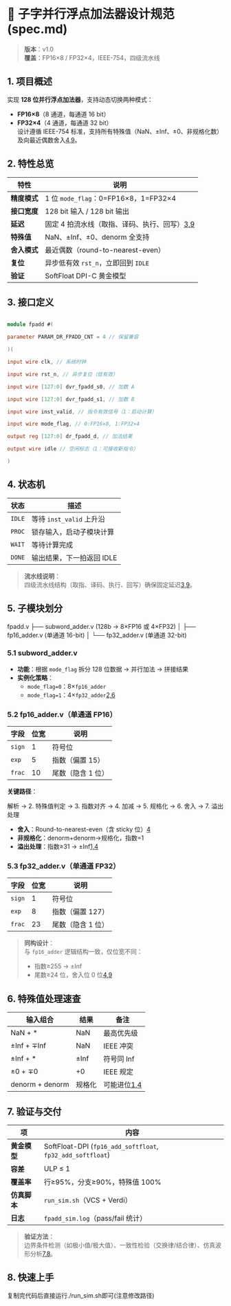 # 📘 子字并行浮点加法器设计规范 (spec.md)

> **版本**：v1.0  
> **覆盖**：FP16×8 / FP32×4，IEEE-754，四级流水线

## 1. 项目概述
实现 **128 位并行浮点加法器**，支持动态切换两种模式：  
- **FP16×8**（8 通道，每通道 16 bit）  
- **FP32×4**（4 通道，每通道 32 bit）  
设计遵循 IEEE-754 标准，支持所有特殊值（NaN、±Inf、±0、非规格化数）及向最近偶数舍入[4,9](@ref)。

## 2. 特性总览
| 特性 | 说明 |
|------|------|
| **精度模式** | 1 位 `mode_flag`：0=FP16×8，1=FP32×4 |
| **接口宽度** | 128 bit 输入 / 128 bit 输出 |
| **延迟** | 固定 4 拍流水线（取指、译码、执行、回写）[3,9](@ref) |
| **特殊值** | NaN、±Inf、±0、denorm 全支持 |
| **舍入模式** | 最近偶数（round-to-nearest-even） |
| **复位** | 异步低有效 `rst_n`，立即回到 `IDLE` |
| **验证** | SoftFloat DPI-C 黄金模型 |

## 3. 接口定义
```verilog

module fpadd #(

parameter PARAM_DR_FPADD_CNT = 4 // 保留兼容

)(

input wire clk, // 系统时钟

input wire rst_n, // 异步复位（低有效）

input wire [127:0] dvr_fpadd_s0, // 加数 A

input wire [127:0] dvr_fpadd_s1, // 加数 B

input wire inst_valid, // 指令有效信号（1：启动计算）

input wire mode_flag, // 0:FP16×8, 1:FP32×4

output reg [127:0] dr_fpadd_d, // 加法结果

output wire idle // 空闲标志（1：可接收新指令）

)
```
## 4. 状态机
| 状态   | 描述                     |
|--------|--------------------------|
| `IDLE` | 等待 `inst_valid` 上升沿 |
| `PROC` | 锁存输入，启动子模块计算 |
| `WAIT` | 等待计算完成             |
| `DONE` | 输出结果，下一拍返回 IDLE |

> **流水线说明**：  
> 四级流水线结构（取指、译码、执行、回写）确保固定延迟[3,9](@ref)。

## 5. 子模块划分
fpadd.v
├── subword_adder.v (128b → 8×FP16 或 4×FP32)
│ ├── fp16_adder.v (单通道 16-bit)
│ └── fp32_adder.v (单通道 32-bit)

### 5.1 subword_adder.v
- **功能**：根据 `mode_flag` 拆分 128 位数据 → 并行加法 → 拼接结果  
- **实例化策略**：
  - `mode_flag=0`：8×`fp16_adder`  
  - `mode_flag=1`：4×`fp32_adder`[2,6](@ref)  

### 5.2 fp16_adder.v（单通道 FP16）
| 字段   | 位宽 | 说明             |
|--------|------|------------------|
| `sign` | 1    | 符号位           |
| `exp`  | 5    | 指数（偏置 15）  |
| `frac` | 10   | 尾数（隐含 1 位） |

**关键路径**：

解析 → 2. 特殊值判定 → 3. 指数对齐 → 4. 加减 → 5. 规格化 → 6. 舍入 → 7. 溢出处理
- **舍入**：Round-to-nearest-even（含 sticky 位）[4](@ref)  
- **非规格化**：denorm+denorm→规格化，指数=1  
- **溢出处理**：指数≥31 → ±Inf[1,4](@ref)  

### 5.3 fp32_adder.v（单通道 FP32）
| 字段   | 位宽 | 说明               |
|--------|------|--------------------|
| `sign` | 1    | 符号位             |
| `exp`  | 8    | 指数（偏置 127）   |
| `frac` | 23   | 尾数（隐含 1 位）   |

> **同构设计**：  
> 与 `fp16_adder` 逻辑结构一致，仅位宽不同：  
> - 指数≥255 → ±Inf  
> - 尾数≥24 位，舍入位 0 位[4,9](@ref)  

## 6. 特殊值处理速查
| 输入组合        | 结果      | 备注               |
|-----------------|-----------|--------------------|
| NaN + *         | NaN       | 最高优先级         |
| ±Inf + ∓Inf     | NaN       | IEEE 冲突          |
| ±Inf + *        | ±Inf      | 符号同 Inf         |
| ±0 + ∓0         | +0        | IEEE 规定          |
| denorm + denorm | 规格化    | 可能进位[1,4](@ref) |

## 7. 验证与交付
| 项            | 内容                              |
|---------------|-----------------------------------|
| **黄金模型**  | SoftFloat-DPI (`fp16_add_softfloat`, `fp32_add_softfloat`) |
| **容差**      | ULP ≤ 1                           |
| **覆盖率**    | 行≥95%，分支≥90%，特殊值 100%     |
| **仿真脚本**  | `run_sim.sh`（VCS + Verdi）       |
| **日志**      | `fpadd_sim.log`（pass/fail 统计） |

> **验证方法**：  
> 边界条件检测（如极小值/极大值）、一致性检验（交换律/结合律）、仿真波形分析[7,8](@ref)。

## 8. 快速上手

复制完代码后直接运行./run_sim.sh即可(注意修改路径)